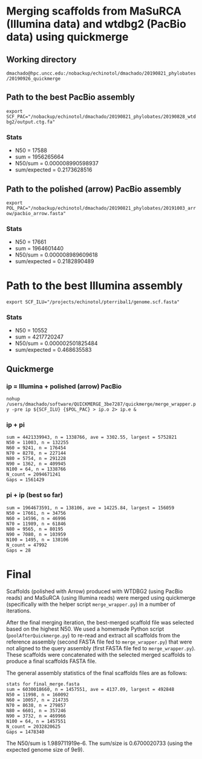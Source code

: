 # Merging scaffolds from MaSuRCA (Illumina data) and wtdbg2 (PacBio data) using quickmerge

## Working directory

`dmachado@hpc.uncc.edu:/nobackup/echinotol/dmachado/20190821_phylobates/20190926_quickmerge`

## Path to the best PacBio assembly

`export SCF_PAC="/nobackup/echinotol/dmachado/20190821_phylobates/20190828_wtdbg2/output.ctg.fa"`

### Stats
- N50 = 17588
- sum = 1956265664
- N50/sum = 0.000008990598937
- sum/expected = 0.2173628516

## Path to the polished (arrow) PacBio assembly

`export POL_PAC="/nobackup/echinotol/dmachado/20190821_phylobates/20191003_arrow/pacbio_arrow.fasta"`

### Stats
- N50 = 17661
- sum = 1964601440 
- N50/sum = 0.000008989609618
- sum/expected = 0.2182890489

# Path to the best Illumina assembly

`export SCF_ILU="/projects/echinotol/pterribal1/genome.scf.fasta"`

### Stats

- N50 = 10552
- sum = 4217720247
- N50/sum = 0.000002501825484
- sum/expected = 0.468635583

## Quickmerge

### ip = Illumina + polished (arrow) PacBio

`nohup /users/dmachado/software/QUICKMERGE_3be7287/quickmerge/merge_wrapper.py -pre ip ${SCF_ILU} {$POL_PAC} > ip.o 2> ip.e &`

### ip + pi

```
sum = 4421339943, n = 1338766, ave = 3302.55, largest = 5752821
N50 = 11003, n = 132255
N60 = 9241, n = 176454
N70 = 8278, n = 227144
N80 = 5754, n = 291228
N90 = 1362, n = 409945
N100 = 64, n = 1338766
N_count = 2094671241
Gaps = 1561429
```

### pi + ip (best so far)

```
sum = 1964673591, n = 138106, ave = 14225.84, largest = 156059
N50 = 17661, n = 34756
N60 = 14596, n = 46996
N70 = 11989, n = 61846
N80 = 9565, n = 80195
N90 = 7080, n = 103959
N100 = 1495, n = 138106
N_count = 47992
Gaps = 28
```

# Final

Scaffolds (polished with Arrow) produced with WTDBG2 (using PacBio reads) and MaSuRCA (using Illumina reads) were merged using quickmerge (specifically with the helper script `merge_wrapper.py`) in a number of iterations.

After the final merging iteration, the best-merged scaffold file was selected based on the highest N50. We used a homemade Python script (`poolAfterQuickmerge.py`) to re-read and extract all scaffolds from the reference assembly (second FASTA file fed to `merge_wrapper.py`) that were not aligned to the query assembly (first FASTA file fed to `merge_wrapper.py`). These scaffolds were concatenated with the selected merged scaffolds to produce a final scaffolds FASTA file.

The general assembly statistics of the final scaffolds files are as follows:

```
stats for final_merge.fasta
sum = 6030018660, n = 1457551, ave = 4137.09, largest = 492848
N50 = 11998, n = 160092
N60 = 10057, n = 214735
N70 = 8638, n = 279857
N80 = 6601, n = 357246
N90 = 3732, n = 469966
N100 = 64, n = 1457551
N_count = 2032820625
Gaps = 1478340
```

The N50/sum is 1.989711919e-6. The sum/size is 0.6700020733 (using the expected genome size of 9e9).
